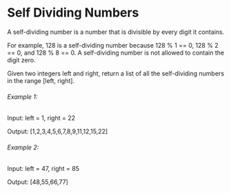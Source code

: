 # Self Dividing Numbers

A self-dividing number is a number that is divisible by every digit it contains.

For example, 128 is a self-dividing number because 128 % 1 == 0, 128 % 2 == 0, and 128 % 8 == 0.
A self-dividing number is not allowed to contain the digit zero.

Given two integers left and right, return a list of all the self-dividing numbers in the range [left, right].

###### Example 1:

Input: left = 1, right = 22

Output: [1,2,3,4,5,6,7,8,9,11,12,15,22]

###### Example 2:

Input: left = 47, right = 85

Output: [48,55,66,77]